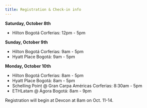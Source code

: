 ```yaml
---
title: Registration & Check-in info
---
```


**Saturday, October 8th**
* Hilton Bogotá Corferias: 12pm - 5pm

**Sunday, October 9th**
* Hilton Bogotá Corferias: 9am - 5pm 
* Hyatt Place Bogotá: 9am - 5pm 

**Monday, October 10th**
* Hilton Bogotá Corferias: 8am - 5pm 
* Hyatt Place Bogotá: 8am - 5pm 
* Schelling Point @ Gran Carpa Américas Corferias: 8:30am - 5pm 
* ETHLatam @ Ágora Bogotá: 8am - 9pm


Registration will begin at Devcon at 8am on Oct. 11-14.